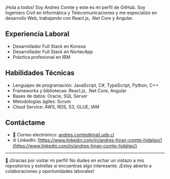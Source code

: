 ¡Hola a todos! Soy Andres Comte y este es mi perfil de GitHub. Soy Ingeniero Civil en Informática y Telecomunicaciones y me especializo en desarrollo Web, trabajando con React.js, .Net Core y Angular.

## Experiencia Laboral

- Desarrollador Full Stack en Konexa
- Desarrollador Full Stack en NortecApp
- Práctica profesional en IBM

## Habilidades Técnicas

- Lenguajes de programación: JavaScript, C#, TypeScript, Python, C++
- Frameworks y bibliotecas: React.js, .Net Core, Angular
- Bases de datos: Oracle, SQL Server
- Metodologías ágiles: Scrum
- Cloud Service: AWS, RDS, S3, GLUE, IAM

## Contáctame

- 📧 Correo electrónico: [andres.comte@mail.udp.cl](andres.comte@mail.udp.cl)
- 🌐 LinkedIn: [https://www.linkedin.com/in/andres-hiran-comte-hidalgo/](https://www.linkedin.com/in/andres-hiran-comte-hidalgo/)

---

🚀 ¡Gracias por visitar mi perfil! No dudes en echar un vistazo a mis repositorios y estrellas si encuentras algo interesante. ¡Estoy abierto a colaboraciones y oportunidades laborales!


<!--
**andrescomte/andrescomte** is a ✨ _special_ ✨ repository because its `README.md` (this file) appears on your GitHub profile.

Here are some ideas to get you started:

- 🔭 I’m currently working on ...
- 🌱 I’m currently learning ...
- 👯 I’m looking to collaborate on ...
- 🤔 I’m looking for help with ...
- 💬 Ask me about ...
- 📫 How to reach me: ...
- 😄 Pronouns: ...
- ⚡ Fun fact: ...
-->
